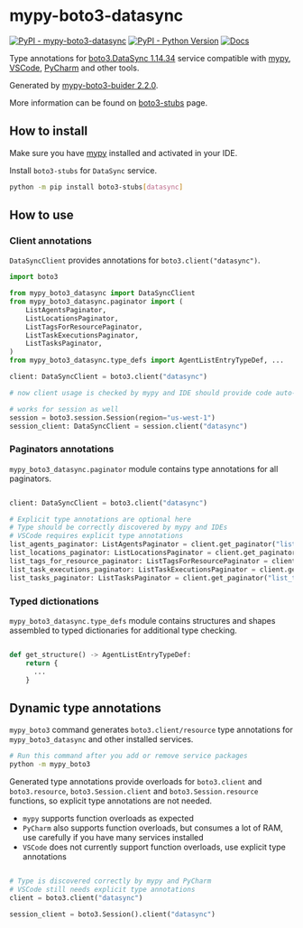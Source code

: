 # mypy-boto3-datasync

[![PyPI - mypy-boto3-datasync](https://img.shields.io/pypi/v/mypy-boto3-datasync.svg?color=blue)](https://pypi.org/project/mypy-boto3-datasync)
[![PyPI - Python Version](https://img.shields.io/pypi/pyversions/mypy-boto3-datasync.svg?color=blue)](https://pypi.org/project/mypy-boto3-datasync)
[![Docs](https://img.shields.io/readthedocs/mypy-boto3-builder.svg?color=blue)](https://mypy-boto3-builder.readthedocs.io/)

Type annotations for
[boto3.DataSync 1.14.34](https://boto3.amazonaws.com/v1/documentation/api/1.14.34/reference/services/datasync.html#DataSync) service
compatible with [mypy](https://github.com/python/mypy), [VSCode](https://code.visualstudio.com/),
[PyCharm](https://www.jetbrains.com/pycharm/) and other tools.

Generated by [mypy-boto3-buider 2.2.0](https://github.com/vemel/mypy_boto3_builder).

More information can be found on [boto3-stubs](https://pypi.org/project/boto3-stubs/) page.

## How to install

Make sure you have [mypy](https://github.com/python/mypy) installed and activated in your IDE.

Install `boto3-stubs` for `DataSync` service.

```bash
python -m pip install boto3-stubs[datasync]
```

## How to use

### Client annotations

`DataSyncClient` provides annotations for `boto3.client("datasync")`.

```python
import boto3

from mypy_boto3_datasync import DataSyncClient
from mypy_boto3_datasync.paginator import (
    ListAgentsPaginator,
    ListLocationsPaginator,
    ListTagsForResourcePaginator,
    ListTaskExecutionsPaginator,
    ListTasksPaginator,
)
from mypy_boto3_datasync.type_defs import AgentListEntryTypeDef, ...

client: DataSyncClient = boto3.client("datasync")

# now client usage is checked by mypy and IDE should provide code auto-complete

# works for session as well
session = boto3.session.Session(region="us-west-1")
session_client: DataSyncClient = session.client("datasync")
```

### Paginators annotations

`mypy_boto3_datasync.paginator` module contains type annotations for all paginators.

```python

client: DataSyncClient = boto3.client("datasync")

# Explicit type annotations are optional here
# Type should be correctly discovered by mypy and IDEs
# VSCode requires explicit type annotations
list_agents_paginator: ListAgentsPaginator = client.get_paginator("list_agents")
list_locations_paginator: ListLocationsPaginator = client.get_paginator("list_locations")
list_tags_for_resource_paginator: ListTagsForResourcePaginator = client.get_paginator("list_tags_for_resource")
list_task_executions_paginator: ListTaskExecutionsPaginator = client.get_paginator("list_task_executions")
list_tasks_paginator: ListTasksPaginator = client.get_paginator("list_tasks")
```







### Typed dictionations

`mypy_boto3_datasync.type_defs` module contains structures and shapes assembled
to typed dictionaries for additional type checking.

```python

def get_structure() -> AgentListEntryTypeDef:
    return {
      ...
    }
```


## Dynamic type annotations

`mypy_boto3` command generates `boto3.client/resource` type annotations for
`mypy_boto3_datasync` and other installed services.

```bash
# Run this command after you add or remove service packages
python -m mypy_boto3
```

Generated type annotations provide overloads for `boto3.client` and `boto3.resource`,
`boto3.Session.client` and `boto3.Session.resource` functions,
so explicit type annotations are not needed.

- `mypy` supports function overloads as expected
- `PyCharm` also supports function overloads, but consumes a lot of RAM, use carefully if you have many services installed
- `VSCode` does not currently support function overloads, use explicit type annotations

```python

# Type is discovered correctly by mypy and PyCharm
# VSCode still needs explicit type annotations
client = boto3.client("datasync")

session_client = boto3.Session().client("datasync")
```

